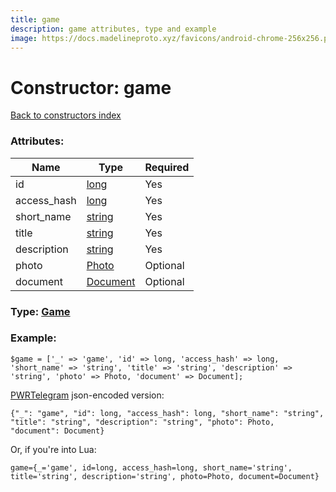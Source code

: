```yaml
---
title: game
description: game attributes, type and example
image: https://docs.madelineproto.xyz/favicons/android-chrome-256x256.png
---
```

# Constructor: game  
[Back to constructors index](index.md)



### Attributes:

| Name     |    Type       | Required |
|----------|---------------|----------|
|id|[long](../types/long.md) | Yes|
|access\_hash|[long](../types/long.md) | Yes|
|short\_name|[string](../types/string.md) | Yes|
|title|[string](../types/string.md) | Yes|
|description|[string](../types/string.md) | Yes|
|photo|[Photo](../types/Photo.md) | Optional|
|document|[Document](../types/Document.md) | Optional|



### Type: [Game](../types/Game.md)


### Example:

```
$game = ['_' => 'game', 'id' => long, 'access_hash' => long, 'short_name' => 'string', 'title' => 'string', 'description' => 'string', 'photo' => Photo, 'document' => Document];
```  

[PWRTelegram](https://pwrtelegram.xyz) json-encoded version:

```
{"_": "game", "id": long, "access_hash": long, "short_name": "string", "title": "string", "description": "string", "photo": Photo, "document": Document}
```


Or, if you're into Lua:  


```
game={_='game', id=long, access_hash=long, short_name='string', title='string', description='string', photo=Photo, document=Document}

```


